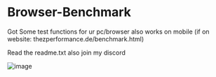 # Browser-Benchmark
Got Some test functions for ur pc/browser also works on mobile (if on website: thezperformance.de/benchmark.html)

Read the readme.txt also join my discord

![image](https://github.com/user-attachments/assets/fa150b6b-4ce4-4019-b8ae-d6e5080ba53f)
